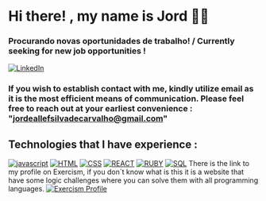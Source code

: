 
# Hi there! , my name is Jord 🖖🏻

### Procurando novas oportunidades de trabalho! / Currently seeking for new job opportunities !
[![LinkedIn](https://img.shields.io/badge/LinkedIn-0077B5?style=for-the-badge&logo=linkedin&logoColor=white)](https://www.linkedin.com/in/jord-allef-383aba240/)
### If you wish to establish contact with me, kindly utilize email as it is the most efficient means of communication. Please feel free to reach out at your earliest convenience : "jordeallefsilvadecarvalho@gmail.com"
## Technologies that I have experience :
  

[![javascript](https://img.shields.io/badge/JavaScript-323330?style=for-the-badge&logo=javascript&logoColor=F7DF1E)](https://developer.mozilla.org/pt-BR/docs/Web/JavaScript)
[![HTML](https://img.shields.io/badge/HTML5-E34F26?style=for-the-badge&logo=html5&logoColor=white)](https://developer.mozilla.org/pt-BR/docs/Web/HTML)
[![CSS](https://img.shields.io/badge/CSS3-1572B6?style=for-the-badge&logo=css3&logoColor=white)](https://developer.mozilla.org/pt-BR/docs/Web/CSS)
[![REACT](https://img.shields.io/badge/React-20232A?style=for-the-badge&logo=react&logoColor=61DAFB)](https://react.dev/)
[![RUBY](https://img.shields.io/badge/Ruby-CC342D?style=for-the-badge&logo=ruby&logoColor=white)](https://www.ruby-lang.org/en/documentation/)
[![SQL](https://img.shields.io/badge/MySQL-00000F?style=for-the-badge&logo=mysql&logoColor=white)](https://dev.mysql.com/doc/)
There is the link to my profile on Exercism, if you don´t know what is this it is a website that have some logic challenges where you can solve them with all programming languages.
[![Exercism Profile](https://img.shields.io/badge/Exercism-00000F?style=for-the-badge&logo=exercism&logoColor=purple)](https://img.shields.io/badge/MySQL-00000F?style=for-the-badge&logo=mysql&logoColor=white)


